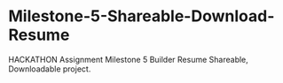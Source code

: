 # Milestone-5-Shareable-Download-Resume
HACKATHON Assignment Milestone 5 Builder Resume Shareable, Downloadable project.

